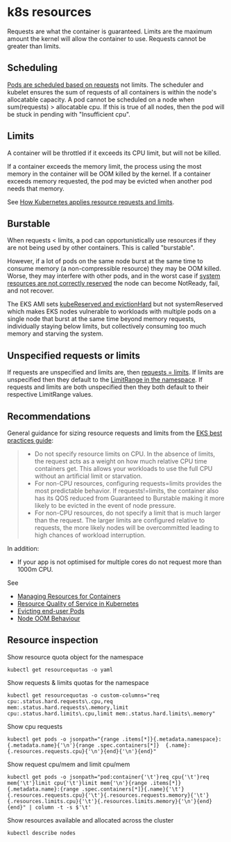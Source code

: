 # k8s resources

Requests are what the container is guaranteed. Limits are the maximum amount the kernel will allow the container to use. Requests cannot be greater than limits.

## Scheduling

[Pods are scheduled based on requests](https://kubernetes.io/docs/concepts/configuration/manage-resources-containers/#how-pods-with-resource-requests-are-scheduled) not limits. The scheduler and kubelet ensures the sum of requests of all containers is within the node's allocatable capacity. A pod cannot be scheduled on a node when sum(requests) > allocatable cpu. If this is true of all nodes, then the pod will be stuck in pending with "Insufficient cpu".

## Limits

A container will be throttled if it exceeds its CPU limit, but will not be killed.

If a container exceeds the memory limit, the process using the most memory in the container will be OOM killed by the kernel.
If a container exceeds memory requested, the pod may be evicted when another pod needs that memory.

See [How Kubernetes applies resource requests and limits](https://kubernetes.io/docs/concepts/configuration/manage-resources-containers/#how-pods-with-resource-limits-are-run).

## Burstable

When requests < limits, a pod can opportunistically use resources if they are not being used by other containers. This is called "burstable".

However, if a lot of pods on the same node burst at the same time to consume memory (a non-compressible resource) they may be OOM killed. Worse, they may interfere with other pods, and in the worst case if [system resources are not correctly reserved](https://kubernetes.io/docs/tasks/administer-cluster/reserve-compute-resources/#) the node can become NotReady, fail, and not recover.

The EKS AMI sets [kubeReserved and evictionHard](https://github.com/awslabs/amazon-eks-ami/blob/165d827/files/bootstrap.sh#L466) but not systemReserved which makes EKS nodes vulnerable to workloads with multiple pods on a single node that burst at the same time beyond memory requests, individually staying below limits, but collectively consuming too much memory and starving the system.

## Unspecified requests or limits

If requests are unspecified and limits are, then [requests = limits](https://kubernetes.io/docs/tasks/administer-cluster/manage-resources/cpu-default-namespace/#what-if-you-specify-a-container-s-limit-but-not-its-request). If limits are unspecified then they default to the [LimitRange in the namespace](https://kubernetes.io/docs/tasks/administer-cluster/manage-resources/cpu-default-namespace/). If requests and limits are both unspecified then they both default to their respective LimitRange values.

## Recommendations

General guidance for sizing resource requests and limits from the [EKS best practices guide](https://aws.github.io/aws-eks-best-practices/reliability/docs/dataplane/#configure-and-size-resource-requestslimits-for-all-workloads):

> - Do not specify resource limits on CPU. In the absence of limits, the request acts as a weight on how much relative CPU time containers get. This allows your workloads to use the full CPU without an artificial limit or starvation.
> - For non-CPU resources, configuring requests=limits provides the most predictable behavior. If requests!=limits, the container also has its QOS reduced from Guaranteed to Burstable making it more likely to be evicted in the event of node pressure.
> - For non-CPU resources, do not specify a limit that is much larger than the request. The larger limits are configured relative to requests, the more likely nodes will be overcommitted leading to high chances of workload interruption.

In addition:

- If your app is not optimised for multiple cores do not request more than 1000m CPU.

See

- [Managing Resources for Containers](https://kubernetes.io/docs/concepts/configuration/manage-resources-containers/#requests-and-limits)
- [Resource Quality of Service in Kubernetes](https://github.com/kubernetes/community/blob/master/contributors/design-proposals/node/resource-qos.md)
- [Evicting end-user Pods](https://kubernetes.io/docs/tasks/administer-cluster/out-of-resource/#evicting-end-user-pods)
- [Node OOM Behaviour](https://kubernetes.io/docs/tasks/administer-cluster/out-of-resource/#node-oom-behavior)

## Resource inspection

Show resource quota object for the namespace

```
kubectl get resourcequotas -o yaml
```

Show requests & limits quotas for the namespace

```
kubectl get resourcequotas -o custom-columns="req cpu:.status.hard.requests\.cpu,req mem:.status.hard.requests\.memory,limit cpu:.status.hard.limits\.cpu,limit mem:.status.hard.limits\.memory"
```

Show cpu requests

```shell
kubectl get pods -o jsonpath="{range .items[*]}{.metadata.namespace}:{.metadata.name}{'\n'}{range .spec.containers[*]}  {.name}:{.resources.requests.cpu}{'\n'}{end}{'\n'}{end}"
```

Show request cpu/mem and limit cpu/mem

```shell
kubectl get pods -o jsonpath="pod:container{'\t'}req cpu{'\t'}req mem{'\t'}limit cpu{'\t'}limit mem{'\n'}{range .items[*]}{.metadata.name}:{range .spec.containers[*]}{.name}{'\t'}{.resources.requests.cpu}{'\t'}{.resources.requests.memory}{'\t'}{.resources.limits.cpu}{'\t'}{.resources.limits.memory}{'\n'}{end}{end}" | column -t -s $'\t'
```

Show resources available and allocated across the cluster

```
kubectl describe nodes
```
